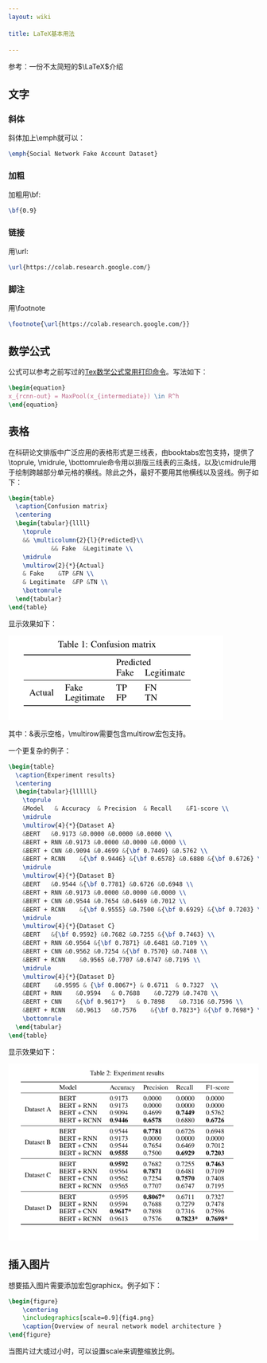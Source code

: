 ```yaml
---
layout: wiki

title: LaTeX基本用法

---
```


参考：一份不太简短的$\LaTeX$介绍

## 文字

### 斜体

斜体加上\emph就可以：

```latex
\emph{Social Network Fake Account Dataset}
```

### 加粗

加粗用\bf:

```latex
\bf{0.9}
```

### 链接

用\url:

```latex
\url{https://colab.research.google.com/}
```

### 脚注

用\footnote

```latex
\footnote{\url{https://colab.research.google.com/}}
```

## 数学公式

公式可以参考之前写过的[Tex数学公式常用打印命令](https://weownthenight.github.io/wiki/TeX%E6%95%B0%E5%AD%A6%E5%85%AC%E5%BC%8F%E5%B8%B8%E7%94%A8%E6%89%93%E5%8D%B0%E5%91%BD%E4%BB%A4/)。写法如下：

```latex
\begin{equation}
x_{rcnn-out} = MaxPool(x_{intermediate}) \in R^h
\end{equation}
```

## 表格

在科研论文排版中广泛应用的表格形式是三线表，由booktabs宏包支持，提供了\toprule, \midrule, \bottomrule命令用以排版三线表的三条线，以及\cmidrule用于绘制跨越部分单元格的横线。除此之外，最好不要用其他横线以及竖线。例子如下：

```latex
\begin{table}
  \caption{Confusion matrix}
  \centering
  \begin{tabular}{llll}
    \toprule
    && \multicolumn{2}{l}{Predicted}\\
            && Fake  &Legitimate \\
    \midrule
    \multirow{2}{*}{Actual}
    & Fake    &TP &FN \\
    & Legitimate  &FP &TN \\
    \bottomrule
  \end{tabular}
\end{table}
```

显示效果如下：

![image-20211027152852617](/images/posts/2021102801.png)

其中：&表示空格，\multirow需要包含multirow宏包支持。

一个更复杂的例子：

```latex
\begin{table}
  \caption{Experiment results}
  \centering
  \begin{tabular}{llllll}
    \toprule
    &Model   & Accuracy  & Precision  & Recall    &F1-score \\
    \midrule
    \multirow{4}{*}{Dataset A}
    &BERT   &0.9173 &0.0000 &0.0000 &0.0000 \\
    &BERT + RNN &0.9173 &0.0000 &0.0000 &0.0000 \\
    &BERT + CNN &0.9094 &0.4699 &{\bf 0.7449} &0.5762 \\
    &BERT + RCNN    &{\bf 0.9446} &{\bf 0.6578} &0.6880 &{\bf 0.6726} \\
    \midrule
    \multirow{4}{*}{Dataset B}
    &BERT   &0.9544 &{\bf 0.7781} &0.6726 &0.6948 \\
    &BERT + RNN &0.9173 &0.0000 &0.0000 &0.0000 \\
    &BERT + CNN &0.9544 &0.7654 &0.6469 &0.7012 \\
    &BERT + RCNN    &{\bf 0.9555} &0.7500 &{\bf 0.6929} &{\bf 0.7203} \\
    \midrule
    \multirow{4}{*}{Dataset C}
    &BERT   &{\bf 0.9592} &0.7682 &0.7255 &{\bf 0.7463} \\
    &BERT + RNN &0.9564 &{\bf 0.7871} &0.6481 &0.7109 \\
    &BERT + CNN &0.9562 &0.7254 &{\bf 0.7570} &0.7408 \\
    &BERT + RCNN    &0.9565 &0.7707 &0.6747 &0.7195 \\
    \midrule
    \multirow{4}{*}{Dataset D}
    &BERT    &0.9595 & {\bf 0.8067*} & 0.6711  & 0.7327  \\
    &BERT + RNN    &0.9594   & 0.7688    &0.7279 &0.7478 \\
    &BERT + CNN    &{\bf 0.9617*}   & 0.7898    &0.7316 &0.7596 \\
    &BERT + RCNN   &0.9613   &0.7576    &{\bf 0.7823*} &{\bf 0.7698*} \\
    \bottomrule
  \end{tabular}
\end{table}
```

显示效果如下：

![image-20211027153822839](/images/posts/2021102802.png)

## 插入图片

想要插入图片需要添加宏包graphicx。例子如下：

```latex
\begin{figure}
    \centering
    \includegraphics[scale=0.9]{fig4.png}
    \caption{Overview of neural network model architecture }
\end{figure}
```

当图片过大或过小时，可以设置scale来调整缩放比例。







